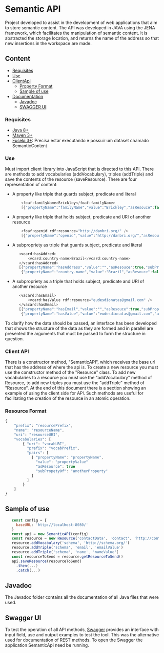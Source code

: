 
# Semantic API

Project developed to assist in the development of web applications that aim to store semantic content. The API
was developed in JAVA using the JENA framework, which facilitates the manipulation of semantic content. It is abstracted the
storage location, and returns the name of the address so that new insertions in the workspace are made.

## Content
- [Requisites](#requisites)
- [Use](#use)
- [ClientApi](#client-api) 
    - [Property Format](#resource-format)
    - [Sample of use](#sample-of-use)
- [Documentation](#documentation)
    - [Javadoc](#javadoc)
    - [SWAGGER UI](#swagger-ui)

### Requisites

- [Java 8+](http://www.oracle.com/technetwork/pt/java/javase/downloads/jdk8-downloads-2133151.html)
- [Maven 3+](https://maven.apache.org/install.html)
- [Fuseki 3+](https://jena.apache.org/download/#jena-fuseki): Precisa estar executando e possuir um dataset chamado SemanticContent

### Use

Must import client library into JavaScript that is directed to this API. There are methods to add
vocabularies (addVocabulary), triples (addTriple) and save the contents of the resource (saveResource). There are four
representation of content:

- A property like triple that guards subject, predicate and literal
    ``` javascript
        <foaf:familyName>Brickley</foaf:familyName>
        [{"propertyName":"familyName","value":"Brickley","asResouce":false,"subPropertyOf":"","prefix":"foaf"}]
    ``` 
- A property like triple that holds subject, predicate and URI of another resource
    ``` javascript
        <foaf:openid rdf:resource="http://danbri.org/" />
        [{"propertyName":"openid","value":"http://danbri.org/","asResouce":true,"subPropertyOf":"","prefix":"foaf"}]    
    ```
- A subpropriety as triple that guards subject, predicate and literal
     ``` javascript
        <vcard:hasAddred>
            <vcard:country-name>Brazil</vcard:country-name>
        </vcard:hasAddred>
        [{"propertyName":"hasAddress","value":"","asResouce":true,"subPropertyOf":"","prefix":"vcard"},
         {"propertyName":"country-name","value":"Brazil","asResouce":false,"subPropertyOf":"hasAddress","prefix":"vcard"}]        
     ```
- A subpropriety as a triple that holds subject, predicate and URI of another resource
     ``` javascript
        <vacard:hasEmail>
            <vcard:hasValue rdf:resource="eudesdionatas@gmail.com" />
        </vacard:hasEmail>
        [{"propertyName":"hasEmail","value":"","asResouce":true,"subPropertyOf":"","prefix":"vcard"},
         {"propertyName":"hasValue","value":"eudesdionatas@gmail.com","asResouce":true,"subPropertyOf":"hasEmail","prefix":"vcard"}]
     ```

To clarify how the data should be passed, an interface has been developed that shows the structure of the data
as they are formed and in parallel are presented the arguments that must be passed to form the structure
in question.

### Client API

There is a constructor method, "SemanticAPI", which receives the base url that has the address of where the api is. 
To create a new resource you must use the constructor method of the "Resource" class. To add new vocabularies to a 
resource you must use the "addVocabulary" method of Resource, to add new triples you must use the "addTriple" method of 
"Resource". At the end of this document there is a section showing an example of using the client side for API. Such methods 
are useful for facilitating the creation of the resource in an atomic operation.

### Resource Format

```javascript
{
    "prefix": "resourcePrefix",
    "name": "resourceName",
    "uri": "resourceURI",
    "vocabularies": [
        { "uri": "vocabURI",
          "prefix": "vocabPrefix",
          "pairs": [
            { "propertyName": "propertyName",
              "value": "propertyValue"
              "asResource": true
              "subPropetyOf": "anotherProperty"  
            }
          ]
        }
    ] 
}
```

## Sample of use

```javascript
   const config = { 
     baseURL: 'http://localhost:8080/'
   }
   const api = new SemanticAPI(config)
   const resource = new Resource('contactData', 'contact', 'http://contactmail.com#Person')
   resource.addVocabulary('schema', 'http://schema.org/')
   resource.addTriple('schema', 'email', 'emailValue')
   resource.addTriple('schema', 'name', 'nameValue')
   const resourceToSend = resource.getResourceToSend()
   api.saveResource(resourceToSend)
     .then(...)
     .catch(...)
```

## Javadoc

The Javadoc folder contains all the documentation of all Java files that were used.

## Swagger UI

To test the operation of all API methods, [Swagger](http://localhost:8080/swagger-ui.html) provides an interface with 
input field, use and output examples to test the tool. This was the alternative used for documentation of REST methods.
To open the Swagger the application SemanticApi need be running.
  